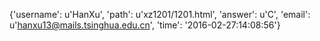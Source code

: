 {'username': u'HanXu', 'path': u'xz1201/1201.html', 'answer': u'C', 'email': u'hanxu13@mails.tsinghua.edu.cn', 'time': '2016-02-27:14:08:56'}